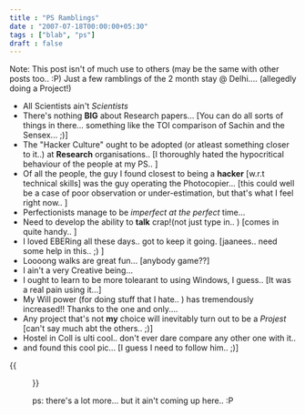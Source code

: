 ```yaml
---
title : "PS Ramblings"
date : "2007-07-18T00:00:00+05:30"
tags : ["blab", "ps"]
draft : false
---
```


Note: This post isn't of much use to others (may be the same with
other posts too.. :P) Just a few ramblings of the 2 month stay @
Delhi.... (allegedly doing a Project!)

-   All Scientists ain't _Scientists_
-   There's nothing **BIG** about Research papers... [You can do
    all sorts of things in there... something like the TOI
    comparison of Sachin and the Sensex... ;)]
-   The "Hacker Culture" ought to be adopted (or atleast something
    closer to it..) at **Research** organisations.. [I thoroughly
    hated the hypocritical behaviour of the people at my PS.. ]
-   Of all the people, the guy I found closest to being a
    **hacker** [w.r.t technical skills] was the guy operating the
    Photocopier... [this could well be a case of poor observation or
    under-estimation, but that's what I feel right now.. ]
-   Perfectionists manage to be _imperfect at the perfect_
    time...
-   Need to develop the ability to **talk** crap!(not just type
    in.. ) [comes in quite handy.. ]
-   I loved EBERing all these days.. got to keep it
    going. [jaanees.. need some help in this.. ;) ]
-   Loooong walks are great fun... [anybody game??]
-   I ain't a very Creative being...
-   I ought to learn to be more tolearant to using Windows, I
    guess.. [It was a real pain using it...]
-   My Will power (for doing stuff that I hate.. ) has tremendously
    increased!! Thanks to the one and only....
-   Any project that's not **my** choice will inevitably turn out to
    be a _Projest_ [can't say much abt the others.. ;)]
-   Hostel in Coll is ulti cool.. don't ever dare compare any other
    one with it..
-   and found this cool pic... [I guess I need to follow him.. ;)]

{{<figure src="../images/ny_barking.gif">}}

ps: there's a lot more... but it ain't coming up here..  :P
